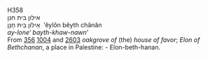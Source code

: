 <body>
  <p>H358<br>  אילון בּית חנן  <br> אֵילוֹן בֵּיתּ חָנָן  ‎  ‘êylôn bêyth chânân  <br><i>ay-lone‘</i> <i>bayth-khaw-nawn‘ </i><br>From <a href="h0356.htm">356</a>  <a href="h1004.htm">1004</a>  and <a href="h2603.htm">2603</a>  <i>oakgrove</i> <i>of</i> (the) <i>house</i> <i>of</i> <i>favor</i>; <i>Elon</i> <i>of</i> <i>Bethchanan</i>, a place in Palestine: - Elon-beth-hanan.<br></p>
 </body>